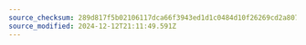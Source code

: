 ```yaml
---
source_checksum: 289d817f5b02106117dca66f3943ed1d1c0484d10f26269cd2a807e24f1f6fe0
source_modified: 2024-12-12T21:11:49.591Z
---
```


